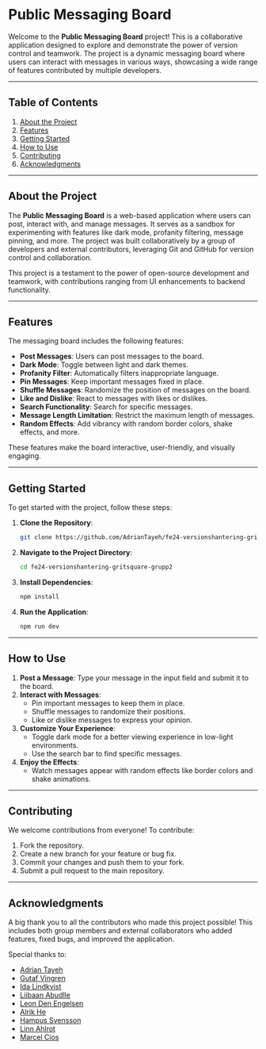 # Public Messaging Board

Welcome to the **Public Messaging Board** project! This is a collaborative application designed to explore and demonstrate the power of version control and teamwork. The project is a dynamic messaging board where users can interact with messages in various ways, showcasing a wide range of features contributed by multiple developers.

---

## Table of Contents

1. [About the Project](#about-the-project)
2. [Features](#features)
3. [Getting Started](#getting-started)
4. [How to Use](#how-to-use)
5. [Contributing](#contributing)
6. [Acknowledgments](#acknowledgments)

---

## About the Project

The **Public Messaging Board** is a web-based application where users can post, interact with, and manage messages. It serves as a sandbox for experimenting with features like dark mode, profanity filtering, message pinning, and more. The project was built collaboratively by a group of developers and external contributors, leveraging Git and GitHub for version control and collaboration.

This project is a testament to the power of open-source development and teamwork, with contributions ranging from UI enhancements to backend functionality.

---

## Features

The messaging board includes the following features:

- **Post Messages**: Users can post messages to the board.
- **Dark Mode**: Toggle between light and dark themes.
- **Profanity Filter**: Automatically filters inappropriate language.
- **Pin Messages**: Keep important messages fixed in place.
- **Shuffle Messages**: Randomize the position of messages on the board.
- **Like and Dislike**: React to messages with likes or dislikes.
- **Search Functionality**: Search for specific messages.
- **Message Length Limitation**: Restrict the maximum length of messages.
- **Random Effects**: Add vibrancy with random border colors, shake effects, and more.

These features make the board interactive, user-friendly, and visually engaging.

---

## Getting Started

To get started with the project, follow these steps:

1. **Clone the Repository**:
   ```bash
   git clone https://github.com/AdrianTayeh/fe24-versionshantering-gritsquare-grupp2.git
2. **Navigate to the Project Directory**:
    ```bash
    cd fe24-versionshantering-gritsquare-grupp2
3. **Install Dependencies**:
    ```bash
    npm install
4. **Run the Application**:
    ```bash
    npm run dev

---

## How to Use

1. **Post a Message**: Type your message in the input field and submit it to the board.
2. **Interact with Messages**:
    * Pin important messages to keep them in place.
    * Shuffle messages to randomize their positions.
    * Like or dislike messages to express your opinion.
3. **Customize Your Experience**:
    * Toggle dark mode for a better viewing experience in low-light environments.
    * Use the search bar to find specific messages.
4. **Enjoy the Effects**:
    * Watch messages appear with random effects like border colors and shake animations.

---

## Contributing

We welcome contributions from everyone! To contribute:

1. Fork the repository.
2. Create a new branch for your feature or bug fix.
3. Commit your changes and push them to your fork.
4. Submit a pull request to the main repository.

--- 

## Acknowledgments

A big thank you to all the contributors who made this project possible! This includes both group members and external collaborators who added features, fixed bugs, and improved the application.

Special thanks to:

* [Adrian Tayeh](https://github.com/AdrianTayeh)
* [Gutaf Vingren](https://github.com/Sparven0)
* [Ida Lindkvist](https://github.com/MetalMuffin)
* [Liibaan Abudlle](https://github.com/Azralii)
* [Leon Den Engelsen](https://github.com/leondenengelsen)
* [Alrik He](https://github.com/Timearchitect)
* [Hampus Svensson](https://github.com/Hampeeeeeee)
* [Linn Ahlrot](https://github.com/munchkin870411)
* [Marcel Cios](https://github.com/Marvelmta)
